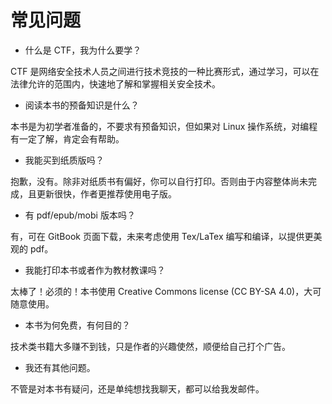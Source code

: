 # 常见问题


- 什么是 CTF，我为什么要学？

CTF 是网络安全技术人员之间进行技术竞技的一种比赛形式，通过学习，可以在法律允许的范围内，快速地了解和掌握相关安全技术。


- 阅读本书的预备知识是什么？

本书是为初学者准备的，不要求有预备知识，但如果对 Linux 操作系统，对编程有一定了解，肯定会有帮助。


- 我能买到纸质版吗？

抱歉，没有。除非对纸质书有偏好，你可以自行打印。否则由于内容整体尚未完成，且更新很快，作者更推荐使用电子版。


- 有 pdf/epub/mobi 版本吗？

有，可在 GitBook 页面下载，未来考虑使用 Tex/LaTex 编写和编译，以提供更美观的 pdf。


- 我能打印本书或者作为教材教课吗？

太棒了！必须的！本书使用 Creative Commons license (CC BY-SA 4.0)，大可随意使用。


- 本书为何免费，有何目的？

技术类书籍大多赚不到钱，只是作者的兴趣使然，顺便给自己打个广告。


- 我还有其他问题。

不管是对本书有疑问，还是单纯想找我聊天，都可以给我发邮件。
